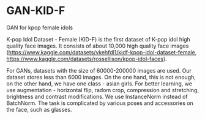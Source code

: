 # GAN-KID-F
GAN for kpop female idols

K-pop Idol Dataset - Female (KID-F) is the first dataset of K-pop idol high quality face images. It consists of about 10,000 high quality face images (https://www.kaggle.com/datasets/vkehfdl1/kidf-kpop-idol-dataset-female, https://www.kaggle.com/datasets/rossellison/kpop-idol-faces). 

For GANs, datasets with the size of 60000-200000 images are used. Our dataset stores less than 6000 images. On the one hand, this is not enough, on the other hand, we have one class - asian girls. For better learning, we use augmentation - horizontal flip, radom crop, compression and stretching, brightness and contrast modifications. We use InstanceNorm instead of BatchNorm. The task is complicated by various poses and accessories on the face, such as glasses.
